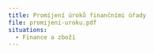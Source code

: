 ```yaml
---
title: Promíjení úroků finančními úřady
file: promijeni-uroku.pdf
situations:
  - Finance a zboží
---
```


